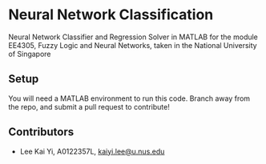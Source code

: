 # Neural Network Classification

Neural Network Classifier and Regression Solver in MATLAB for the module EE4305, Fuzzy Logic and Neural Networks, taken in the National University of Singapore
 
## Setup

You will need a MATLAB environment to run this code. Branch away from the repo, and submit a pull request to contribute!

## Contributors
- Lee Kai Yi, A0122357L, <kaiyi.lee@u.nus.edu>
